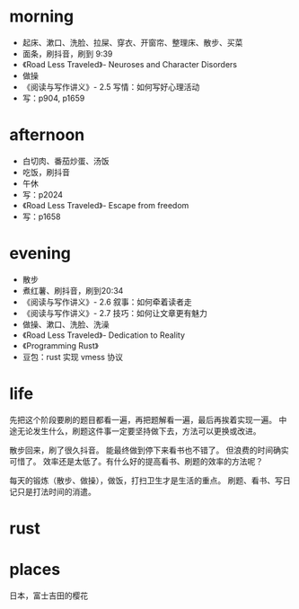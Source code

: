 # morning
* 起床、漱口、洗脸、拉屎、穿衣、开窗帘、整理床、散步、买菜
* 面条，刷抖音，刷到 9:39
* 《Road Less Traveled》- Neuroses and Character Disorders
* 做操
* 《阅读与写作讲义》- 2.5 写情：如何写好心理活动
* 写：p904, p1659
# afternoon
* 白切肉、番茄炒蛋、汤饭
* 吃饭，刷抖音
* 午休
* 写：p2024
* 《Road Less Traveled》- Escape from freedom
* 写：p1658
# evening
* 散步
* 煮红薯、刷抖音，刷到20:34
* 《阅读与写作讲义》- 2.6 叙事：如何牵着读者走
* 《阅读与写作讲义》- 2.7 技巧：如何让文章更有魅力
* 做操、漱口、洗脸、洗澡
* 《Road Less Traveled》- Dedication to Reality
* 《Programming Rust》
* 豆包：rust 实现 vmess 协议

# life
先把这个阶段要刷的题目都看一遍，再把题解看一遍，最后再挨着实现一遍。
中途无论发生什么，刷题这件事一定要坚持做下去，方法可以更换或改进。

散步回来，刷了很久抖音。
能最终做到停下来看书也不错了。
但浪费的时间确实可惜了。
效率还是太低了。有什么好的提高看书、刷题的效率的方法呢？

每天的锻炼（散步、做操），做饭，打扫卫生才是生活的重点。
刷题、看书、写日记只是打法时间的消遣。

# rust

# places
日本，富士吉田的樱花
